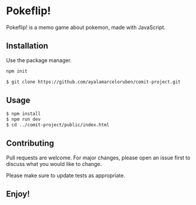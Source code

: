 # Pokeflip!
Pokeflip! is a memo game about pokemon, made with JavaScript.

## Installation
Use the package manager.

```bash
npm init
```

```bash
$ git clone https://github.com/ayalamarceloruben/comit-project.git
```

## Usage

```bash
$ npm install
$ npm run dev
$ cd ../comit-project/public/index.html
```

## Contributing

Pull requests are welcome. For major changes, please open an issue first
to discuss what you would like to change.

Please make sure to update tests as appropriate.

## Enjoy!